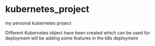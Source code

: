 # kubernetes_project
my personal kubernetes project

Different Kubernetes object have been created which can be used for deployment 
will be adding some features in the k8s deployment
